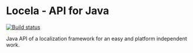 # Locela - API for Java

[![Build status](https://api.travis-ci.org/echocat/locela-api-java.png)](https://travis-ci.org/echocat/locela-api-java)

Java API of a localization framework for an easy and platform independent work.